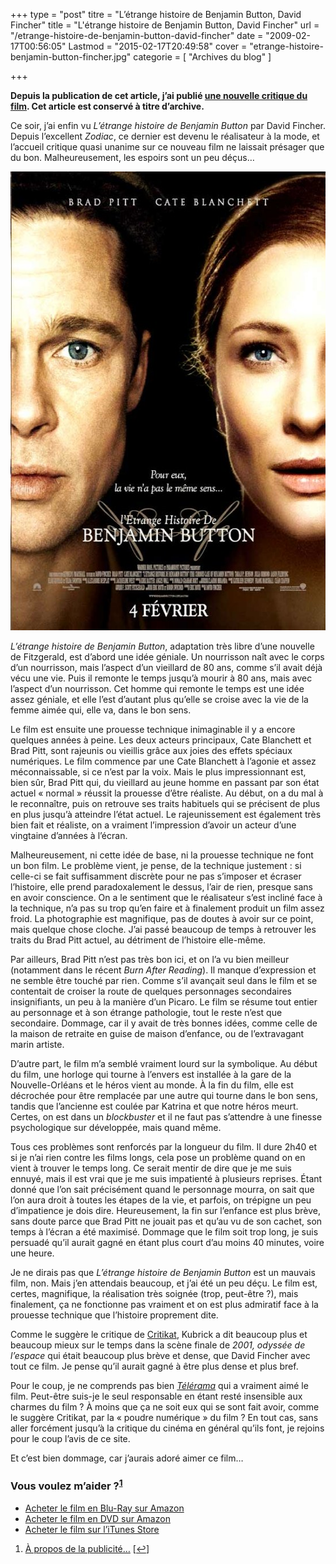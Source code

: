 +++
type = "post"
titre = "L&rsquo;étrange histoire de Benjamin Button, David Fincher"
title = "L'étrange histoire de Benjamin Button, David Fincher"
url = "/etrange-histoire-de-benjamin-button-david-fincher"
date = "2009-02-17T00:56:05"
Lastmod = "2015-02-17T20:49:58"
cover = "etrange-histoire-benjamin-button-fincher.jpg"
categorie = [ "Archives du blog" ]

+++

<p><strong>Depuis la publication de cet article, j&rsquo;ai publié <a href="/etrange-histoire-benjamin-button-fincher/" title="L’Étrange Histoire de Benjamin Button, David Fincher">une nouvelle critique du film</a>. Cet article est conservé à titre d&rsquo;archive.</strong></p>
<p>Ce soir, j&rsquo;ai enfin vu <em>L&rsquo;étrange histoire de Benjamin Button</em> par David Fincher. Depuis l&rsquo;excellent <em>Zodiac</em>, ce dernier est devenu le réalisateur à la mode, et l&rsquo;accueil critique quasi unanime sur ce nouveau film ne laissait présager que du bon. Malheureusement, les espoirs sont un peu déçus&#8230;</p>
<div style="text-align: justify;"><img class="aligncenter" src="19028560.jpg" border="0" alt="19028560.jpg" width="551" height="734" /></div>
<p><em>L&rsquo;étrange histoire de Benjamin Button</em>, adaptation très libre d&rsquo;une nouvelle de Fitzgerald, est d&rsquo;abord une idée géniale. Un nourrisson naît avec le corps d&rsquo;un nourrisson, mais l&rsquo;aspect d&rsquo;un vieillard de 80 ans, comme s&rsquo;il avait déjà vécu une vie. Puis il remonte le temps jusqu&rsquo;à mourir à 80 ans, mais avec l&rsquo;aspect d&rsquo;un nourrisson. Cet homme qui remonte le temps est une idée assez géniale, et elle l&rsquo;est d&rsquo;autant plus qu&rsquo;elle se croise avec la vie de la femme aimée qui, elle va, dans le bon sens.</p>
<p>Le film est ensuite une prouesse technique inimaginable il y a encore quelques années à peine. Les deux acteurs principaux, Cate Blanchett et Brad Pitt, sont rajeunis ou vieillis grâce aux joies des effets spéciaux numériques. Le film commence par une Cate Blanchett à l&rsquo;agonie et assez méconnaissable, si ce n&rsquo;est par la voix. Mais le plus impressionnant est, bien sûr, Brad Pitt qui, du vieillard au jeune homme en passant par son état actuel &laquo;&nbsp;normal&nbsp;&raquo; réussit la prouesse d&rsquo;être réaliste. Au début, on a du mal à le reconnaître, puis on retrouve ses traits habituels qui se précisent de plus en plus jusqu&rsquo;à atteindre l&rsquo;état actuel. Le rajeunissement est également très bien fait et réaliste, on a vraiment l&rsquo;impression d&rsquo;avoir un acteur d&rsquo;une vingtaine d&rsquo;années à l&rsquo;écran.</p>
<p>Malheureusement, ni cette idée de base, ni la prouesse technique ne font un bon film. Le problème vient, je pense, de la technique justement : si celle-ci se fait suffisamment discrète pour ne pas s&rsquo;imposer et écraser l&rsquo;histoire, elle prend paradoxalement le dessus, l&rsquo;air de rien, presque sans en avoir conscience. On a le sentiment que le réalisateur s&rsquo;est incliné face à la technique, n&rsquo;a pas su trop qu&rsquo;en faire et à finalement produit un film assez froid. La photographie est magnifique, pas de doutes à avoir sur ce point, mais quelque chose cloche. J&rsquo;ai passé beaucoup de temps à retrouver les traits du Brad Pitt actuel, au détriment de l&rsquo;histoire elle-même.</p>
<p>Par ailleurs, Brad Pitt n&rsquo;est pas très bon ici, et on l&rsquo;a vu bien meilleur (notamment dans le récent <em>Burn After Reading</em>). Il manque d&rsquo;expression et ne semble être touché par rien. Comme s’il avançait seul dans le film et se contentait de croiser la route de quelques personnages secondaires insignifiants, un peu à la manière d&rsquo;un Picaro. Le film se résume tout entier au personnage et à son étrange pathologie, tout le reste n&rsquo;est que secondaire. Dommage, car il y avait de très bonnes idées, comme celle de la maison de retraite en guise de maison d&rsquo;enfance, ou de l&rsquo;extravagant marin artiste.</p>
<p>D&rsquo;autre part, le film m&rsquo;a semblé vraiment lourd sur la symbolique. Au début du film, une horloge qui tourne à l&rsquo;envers est installée à la gare de la Nouvelle-Orléans et le héros vient au monde. À la fin du film, elle est décrochée pour être remplacée par une autre qui tourne dans le bon sens, tandis que l&rsquo;ancienne est coulée par Katrina et que notre héros meurt. Certes, on est dans un <em>blockbuster</em> et il ne faut pas s&rsquo;attendre à une finesse psychologique sur développée, mais quand même.</p>
<p>Tous ces problèmes sont renforcés par la longueur du film. Il dure 2h40 et si je n&rsquo;ai rien contre les films longs, cela pose un problème quand on en vient à trouver le temps long. Ce serait mentir de dire que je me suis ennuyé, mais il est vrai que je me suis impatienté à plusieurs reprises. Étant donné que l&rsquo;on sait précisément quand le personnage mourra, on sait que l&rsquo;on aura droit à toutes les étapes de la vie, et parfois, on trépigne un peu d&rsquo;impatience je dois dire. Heureusement, la fin sur l&rsquo;enfance est plus brève, sans doute parce que Brad Pitt ne jouait pas et qu&rsquo;au vu de son cachet, son temps à l&rsquo;écran  a été maximisé. Dommage que le film soit trop long, je suis persuadé qu&rsquo;il aurait gagné en étant plus court d&rsquo;au moins 40 minutes, voire une heure.</p>
<p>
<p>Je ne dirais pas que <em>L&rsquo;étrange histoire de Benjamin Button</em> est un mauvais film, non. Mais j&rsquo;en attendais beaucoup, et j&rsquo;ai été un peu déçu. Le film est, certes, magnifique, la réalisation très soignée (trop, peut-être ?), mais finalement, ça ne fonctionne pas vraiment et on est plus admiratif face à la prouesse technique que l&rsquo;histoire proprement dite.</p>
<p>Comme le suggère le critique de <a href="http://www.critikat.com/L-Etrange-Histoire-de-Benjamin.html">Critikat</a>, Kubrick a dit beaucoup plus et beaucoup mieux sur le temps dans la scène finale de <em>2001, odyssée de l&rsquo;espace</em> qui était beaucoup plus brève et dense, que David Fincher avec tout ce film. Je pense qu&rsquo;il aurait gagné à être plus dense et plus bref.</p>
<p>Pour le coup, je ne comprends pas bien <em><a href="http://www.telerama.fr/cinema/films/l-etrange-histoire-de-benjamin-button,372007,critique.php">Télérama</a></em> qui a vraiment aimé le film. Peut-être suis-je le seul responsable en étant resté insensible aux charmes du film ? À moins que ça ne soit eux qui se sont fait avoir, comme le suggère Critikat, par la &laquo;&nbsp;poudre numérique&nbsp;&raquo; du film ? En tout cas, sans aller forcément jusqu&rsquo;à la critique du cinéma en général qu&rsquo;ils font, je rejoins pour le coup l&rsquo;avis de ce site.</p>
<p>Et c&rsquo;est bien dommage, car j&rsquo;aurais adoré aimer ce film&#8230;</p>
<div class="amazon">
<h3>Vous voulez m&rsquo;aider ?<sup><a href="#footnote_0_1208" id="identifier_0_1208" class="footnote-link footnote-identifier-link" title="&Agrave; propos de la publicit&eacute;&hellip;">1</a></sup></h3>
<ul>
<li><a href="http://www.amazon.fr/gp/product/B001Q9EKGO/ref=as_li_ss_tl?ie=UTF8&tag=leblogdenic07-21&linkCode=as2&camp=1642&creative=19458&creativeASIN=B001Q9EKGO">Acheter le film en Blu-Ray sur Amazon</a></li>
<li><a href="http://www.amazon.fr/gp/product/B001Q9EKGE/ref=as_li_ss_tl?ie=UTF8&tag=leblogdenic07-21&linkCode=as2&camp=1642&creative=19458&creativeASIN=B001Q9EKGE">Acheter le film en DVD sur Amazon</a></li>
<li><a href="http://itunes.apple.com/fr/movie/letrange-histoire-benjamin/id384826485">Acheter le film sur l&rsquo;iTunes Store</a></li>
</ul>
</div>
<ol class="footnotes"><li id="footnote_0_1208" class="footnote"><a href="/soutien/">À propos de la publicité…</a> [<a href="#identifier_0_1208" class="footnote-link footnote-back-link">&#8617;</a>]</li></ol>
